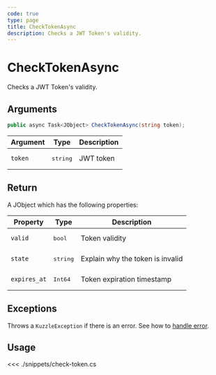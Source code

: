 ```yaml
---
code: true
type: page
title: CheckTokenAsync
description: Checks a JWT Token's validity.
---
```


# CheckTokenAsync

Checks a JWT Token's validity.

## Arguments

```csharp
public async Task<JObject> CheckTokenAsync(string token);
```

| Argument | Type              | Description |
|----------|-------------------|-------------|
| `token`  | <pre>string</pre> | JWT token   |

## Return

A JObject which has the following properties:

| Property     | Type              | Description                      |
|--------------|-------------------|----------------------------------|
| `valid`      | <pre>bool</pre>   | Token validity                   |
| `state`      | <pre>string</pre> | Explain why the token is invalid |
| `expires_at` | <pre>Int64</pre>  | Token expiration timestamp       |

## Exceptions

Throws a `KuzzleException` if there is an error. See how to [handle error](/sdk/csharp/1/essentials/error-handling).


## Usage

<<< ./snippets/check-token.cs
